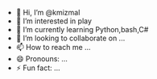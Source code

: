 - 👋 Hi, I’m @kmizmal
- 👀 I’m interested in play
- 🌱 I’m currently learning Python,bash,C#
- 💞️ I’m looking to collaborate on ...
- 📫 How to reach me ...
- 😄 Pronouns: ...
- ⚡ Fun fact: ...

<!---
kmizmal/kmizmal is a ✨ special ✨ repository because its `README.md` (this file) appears on your GitHub profile.
You can click the Preview link to take a look at your changes.
--->
